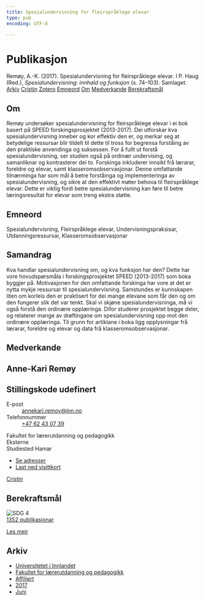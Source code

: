 ```yaml
---
title: Spesialundervisning for fleirspråklege elevar
type: pub
encoding: UTF-8

---
```

<h1>Publikasjon</h1>
<article id="csl-bib-container-7L2ITYV4" class="csl-bib-container">
  <div class="csl-bib-body"> <div class="csl-entry">Remøy, A.-K. (2017). Spesialundervisning for fleirspråklege elevar. I P. Haug (Red.), <i>Spesialundervisning: innhald og funksjon</i> (s. 74–103). Samlaget.</div> </div>
  <div class="csl-bib-buttons">
    <a href="#taxonomy-article-7L2ITYV4" alt="archive" class="csl-bib-button">Arkiv</a>
    <a href="https://app.cristin.no/results/show.jsf?id=1477528" alt="Cristin" class="csl-bib-button">Cristin</a>
    <a href="http://zotero.org/groups/5881554/items/7L2ITYV4" alt="Zotero" class="csl-bib-button">Zotero</a>
    <a href="#keywords-article-7L2ITYV4" alt="keywords" class="csl-bib-button">Emneord</a>
    <a href="#about-article-7L2ITYV4" alt="about_pub" class="csl-bib-button">Om</a>
    <a href="#contributors-article-7L2ITYV4" alt="contributors" class="csl-bib-button">Medverkande</a>
    <a href="#sdg-article-7L2ITYV4" alt="sdg" class="csl-bib-button">Berekraftsmål</a>
  </div>
  <div id="csl-bib-meta-container-7L2ITYV4"></div>
</article>
<div id="csl-bib-meta-7L2ITYV4" class="csl-bib-meta">
  <article id="about-article-7L2ITYV4" class="about_pub-article">
    <h1>Om</h1>
    Remøy undersøker spesialundervisning for fleirspråklege elevar i ei bok basert på SPEED forskingsprosjektet (2013-2017). Dei utforskar kva spesialundervisning inneber og kor effektiv den er, og merkar seg at betydelige ressursar blir tildelt til dette til tross for begrensa forståing av den praktiske anvendinga og suksessen. For å fullt ut forstå spesialundervisning, ser studien også på ordinær undervising, og samanliknar og kontrasterer dei to. Forskinga inkluderer innsikt frå lærarar, foreldre og elevar, samt klasseromsobservasjonar. Denne omfattande tilnærminga har som mål å betre forståinga og implementeringa av spesialundervisning, og sikre at den effektivt møter behova til fleirspråklege elevar. Dette er viktig fordi betre spesialundervisning kan føre til betre læringsresultat for elevar som treng ekstra støtte.
  </article>
  <article id="keywords-article-7L2ITYV4" class="keywords-article">
    <h1>Emneord</h1>
    Spesialundervisning, Fleirspråklege elevar, Undervisningspraksisar, Utdanningsressursar, Klasseromsobservasjonar
  </article>
  <article id="abstract-article-7L2ITYV4" class="abstract-article">
    <h1>Samandrag</h1>
    Kva handlar spesialundervisning om, og kva funksjon har den? Dette har vore hovudspørsmåla i forskingsprosjektet SPEED (2013-2017) som boka byggjer på. Motivasjonen for den omfattande forskinga har vore at det er nytta mykje ressursar til spesialundervisning. Samstundes er kunnskapen liten om korleis den er praktisert for dei mange elevane som får den og om den fungerer slik det var tenkt. Skal vi skjøne spesialundervisninga, må vi også forstå den ordinære opplæringa. Difor studerer prosjektet begge deler, og relaterer mange av drøftingane om spesialundervisning opp mot den ordinære opplæringa. Til grunn for artiklane i boka ligg opplysningar frå lærarar, foreldre og elevar og data frå klasseromsobservasjonar.
  </article>
  <article id="contributors-article-7L2ITYV4" class="contributors-article">
    <h1>Medverkande</h1>
    <div class="personas"> <div class="vrtx-hinn-person-card"> <div class="photo"> <i class="lar la-user-circle missing-person"></i> </div> <div class="info"> <hgroup><h1>Anne-Kari Remøy</h1> <h2>Stillingskode udefinert</h2> </hgroup><dl> <dt>E-post</dt> <dd> <a href="mailto:annekari.remoy@inn.no">annekari.remoy@inn.no</a> </dd> <dt>Telefonnummer</dt> <dd><a href="tel:+4762430739"> +47 62 43 07 39 </a></dd> </dl> <p> Fakultet for lærerutdanning og pedagogikk<br> Eksterne<br> Studiested Hamar </p> <ul class="vrtx-hinn-links"> <li><a href="https://www.inn.no/finn-en-ansatt/annekari-remoy.html#vrtx-hinn-addresses">Se adresser</a></li> <li><a href="https://www.inn.no/finn-en-ansatt/annekari-remoy.html?vrtx=vcf">Last ned visittkort</a></li> </ul> </div> </div> <a href="https://app.cristin.no/persons/show.jsf?id=626500" alt="Cristin URL" class="personas-cristin">Cristin</a> </div>
  </article>
  <article id="sdg-article-7L2ITYV4" class="sdg-article">
    <h1>Berekraftsmål</h1>
    <div class="sdg-container"><div id="sdg4" class="sdg">
        <img src="{{< params subfolder >}}images/sdg/sdg04_nn.png" class="image" alt="SDG 4">
        <div class="sdg-overlay">
          <a href="/nn/archive/?key=?sdg=4#archive" class="sdg-publication-count"><span>1352</span> publikasjonar</a>
          <p><a href="https://fn.no/om-fn/fns-baerekraftsmaal/god-utdanning?lang=nno-NO" class="sdg-read-more">Les meir</a></p>
        </div>
      </div></div>
  </article>
  <article id="taxonomy-article-7L2ITYV4" class="taxonomy-article">
    <h1>Arkiv</h1>
    <ul>
      <li>
        <a href="/nn/archive/?key=3DCRN523">Universitetet i Innlandet</a>
      </li>
      <li>
        <a href="/nn/archive/?key=WYNZA47F">Fakultet for lærerutdanning og pedagogikk</a>
      </li>
      <li>
        <a href="/nn/archive/?key=2ZAN5K7T">Affiliert</a>
      </li>
      <li>
        <a href="/nn/archive/?key=6HCJH8II">2017</a>
      </li>
      <li>
        <a href="/nn/archive/?key=MMCSRBTR">Juni</a>
      </li>
    </ul>
  </article>
</div>

